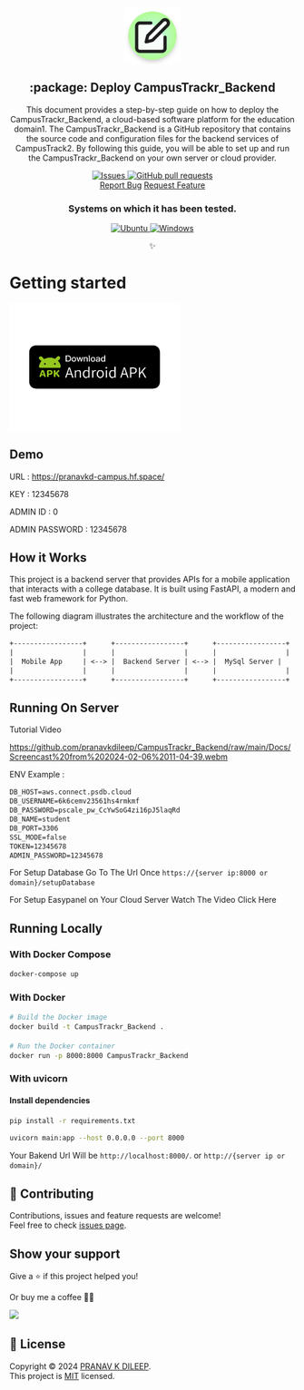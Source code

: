

<p align="center">
 <img width="100px" src="https://github.com/pranavkdileep/CampusTrackr_Backend/blob/main/Docs/icon%20(2).png?raw=true" align="center" alt=":package: Deploy CampusTrackr_Backend" />
 <h2 align="center">:package: Deploy CampusTrackr_Backend</h2>
 <p align="center">This document provides a step-by-step guide on how to deploy the CampusTrackr_Backend, a cloud-based software platform for the education domain1. The CampusTrackr_Backend is a GitHub repository that contains the source code and configuration files for the backend services of CampusTrack2. By following this guide, you will be able to set up and run the CampusTrackr_Backend on your own server or cloud provider.</p>
</p>

  <p align="center">
    <a href="https://github.com/pranavkdileep/CampusTrackr_Backend/issues">
      <img alt="Issues" src="https://img.shields.io/github/issues/pranavkdileep/CampusTrackr_Backend?style=flat&color=336791" />
    </a>
    <a href="https://github.com/pranavkdileep/CampusTrackr_Backend/pulls">
      <img alt="GitHub pull requests" src="https://img.shields.io/github/issues-pr/pranavkdileep/CampusTrackr_Backend?style=flat&color=336791" />
    </a>
    <br />
  <a href="https://github.com/pranavkdileep/CampusTrackr_Backend/issues/new/choose">Report Bug</a>
  <a href="https://github.com/pranavkdileep/CampusTrackr_Backend/issues/new/choose">Request Feature</a>
  </p>
  <h3 align="center">Systems on which it has been tested.</h3>
 <p align="center">
  <a href="https://ubuntu.com/download">
      <img alt="Ubuntu" src="https://img.shields.io/badge/Ubuntu-E95420?style=flat&logo=ubuntu&logoColor=white" />
    </a>
  <a href="https://www.microsoft.com/pt-br/software-download/windows10">
      <img alt="Windows" src="https://img.shields.io/badge/Windows-0078D6?style=flat&logo=windows&logoColor=white" />
    </a>
  </p>


<p align="center"><strong></strong>✨</p>

# Getting started
 [<img width="300px" src="https://github.com/pranavkdileep/CampusTrackr_Backend/blob/main/Docs/Download%20Android%20APK%20Badge.png?raw=true" align="center" />](https://github.com/pranavkdileep/CampusTracker-Cloud-ANDROID/releases/download/1.0/app-release.apk)

## Demo

URL : https://pranavkd-campus.hf.space/ 

KEY : 12345678

ADMIN ID : 0

ADMIN PASSWORD : 12345678


## How it Works

This project is a backend server that provides APIs for a mobile application that interacts with a college database. It is built using FastAPI, a modern and fast web framework for Python.

The following diagram illustrates the architecture and the workflow of the project:

    +-----------------+      +-----------------+      +-----------------+
    |                 |      |                 |      |                 |
    |  Mobile App     | <--> |  Backend Server | <--> |  MySql Server |
    |                 |      |                 |      |                 |
    +-----------------+      +-----------------+      +-----------------+

## Running On Server
Tutorial Video

https://github.com/pranavkdileep/CampusTrackr_Backend/raw/main/Docs/Screencast%20from%202024-02-06%2011-04-39.webm

ENV Example :

    DB_HOST=aws.connect.psdb.cloud
    DB_USERNAME=6k6cemv23561hs4rmkmf
    DB_PASSWORD=pscale_pw_CcYwSoG4zi16pJ5laqRd
    DB_NAME=student
    DB_PORT=3306
    SSL_MODE=false
    TOKEN=12345678
    ADMIN_PASSWORD=12345678
For Setup Database Go To The Url Once `https://{server ip:8000 or domain}/setupDatabase`

For Setup Easypanel on Your Cloud Server Watch The Video Click Here


## Running Locally

### With Docker Compose

```bash
docker-compose up
```

### With Docker

```bash
# Build the Docker image
docker build -t CampusTrackr_Backend .

# Run the Docker container
docker run -p 8000:8000 CampusTrackr_Backend

```

### With uvicorn

#### Install dependencies

```bash
pip install -r requirements.txt
```

```bash
uvicorn main:app --host 0.0.0.0 --port 8000
```

Your Bakend Url Will be  `http://localhost:8000/`. or `http://{server ip or domain}/`


## 🤝 Contributing

Contributions, issues and feature requests are welcome!<br />Feel free to check [issues page](issues).

## Show your support

Give a ⭐️ if this project helped you!

Or buy me a coffee 🙌🏾

<a href="https://www.buymeacoffee.com/pranavkdileep">
    <img src="https://img.buymeacoffee.com/button-api/?text=Buy me a coffee&emoji=&slug=hebertcisco&button_colour=FFDD00&font_colour=000000&font_family=Inter&outline_colour=000000&coffee_colour=ffffff" />
</a>

## 📝 License

Copyright © 2024 [PRANAV K DILEEP](https://github.com/pranavkdileep).<br />
This project is [MIT](LICENSE) licensed.
